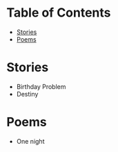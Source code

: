 # Table of Contents

* [Stories](#Stories)
* [Poems](#Poems)

# Stories

* Birthday Problem
* Destiny

# Poems

* One night
